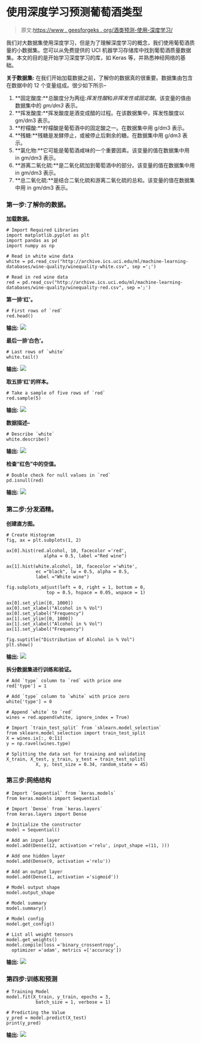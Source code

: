 # 使用深度学习预测葡萄酒类型

> 原文:[https://www . geesforgeks . org/酒类预测-使用-深度学习/](https://www.geeksforgeeks.org/prediction-of-wine-type-using-deep-learning/)

我们对大数据集使用深度学习，但是为了理解深度学习的概念，我们使用葡萄酒质量的小数据集。您可以从免费提供的 UCI 机器学习存储库中找到葡萄酒质量数据集。本文的目的是开始学习深度学习的库，如 Keras 等，并熟悉神经网络的基础。

**关于数据集:**
在我们开始加载数据之前，了解你的数据真的很重要。数据集由包含在数据中的 12 个变量组成。很少如下所示–

1.  **固定酸度:**总酸度分为两组:*挥发性酸*和*非挥发性或固定酸*。该变量的值由数据集中的 *gm/dm3* 表示。
2.  **挥发酸度:**挥发酸度是酒变成醋的过程。在该数据集中，挥发性酸度以 gm/dm3 表示。
3.  **柠檬酸:**柠檬酸是葡萄酒中的固定酸之一。在数据集中用 g/dm3 表示。
4.  **残糖:**残糖是发酵停止，或被停止后剩余的糖。在数据集中用 g/dm3 表示。
5.  **氯化物:**它可能是葡萄酒咸味的一个重要因素。该变量的值在数据集中用 in gm/dm3 表示。
6.  **游离二氧化硫:**是二氧化硫加到葡萄酒中的部分。该变量的值在数据集中用 in gm/dm3 表示。
7.  **总二氧化硫:**是结合二氧化硫和游离二氧化硫的总和。该变量的值在数据集中用 in gm/dm3 表示。

### 第一步:了解你的数据。

**加载数据。**

```
# Import Required Libraries 
import matplotlib.pyplot as plt
import pandas as pd
import numpy as np

# Read in white wine data
white = pd.read_csv("http://archive.ics.uci.edu/ml/machine-learning-databases/wine-quality/winequality-white.csv", sep =';')

# Read in red wine data
red = pd.read_csv("http://archive.ics.uci.edu/ml/machine-learning-databases/wine-quality/winequality-red.csv", sep =';')
```

**第一排‘红’。**

```
# First rows of `red`
red.head()
```

**输出:**
![](img/581d60d29ad5325b255a0d76718c3142.png)

**最后一排‘白色’。**

```
# Last rows of `white`
white.tail()
```

**输出:**
![](img/c5d4d0d7770a6c8b45a3b14df7b239de.png)

**取五排‘红’的样本。**

```
# Take a sample of five rows of `red`
red.sample(5)
```

**输出:**
![](img/22f58d1f667d31d264090772d1e291d5.png)

**数据描述–**

```
# Describe `white`
white.describe()
```

**输出:**
![](img/4ed94e718c79559fcb06558b54745acc.png)

**检查“红色”中的空值。**

```
# Double check for null values in `red`
pd.isnull(red)
```

**输出:**
![](img/4e7823c04755eb8adbcc2008f3252174.png)

### 第二步:分发酒精。

**创建直方图。**

```
# Create Histogram
fig, ax = plt.subplots(1, 2)

ax[0].hist(red.alcohol, 10, facecolor ='red',
              alpha = 0.5, label ="Red wine")

ax[1].hist(white.alcohol, 10, facecolor ='white',
           ec ="black", lw = 0.5, alpha = 0.5,
           label ="White wine")

fig.subplots_adjust(left = 0, right = 1, bottom = 0, 
               top = 0.5, hspace = 0.05, wspace = 1)

ax[0].set_ylim([0, 1000])
ax[0].set_xlabel("Alcohol in % Vol")
ax[0].set_ylabel("Frequency")
ax[1].set_ylim([0, 1000])
ax[1].set_xlabel("Alcohol in % Vol")
ax[1].set_ylabel("Frequency")

fig.suptitle("Distribution of Alcohol in % Vol")
plt.show()
```

**输出:**
![](img/6d1223fed32b304cf7912faf6490b352.png)

**拆分数据集进行训练和验证。**

```
# Add `type` column to `red` with price one
red['type'] = 1

# Add `type` column to `white` with price zero
white['type'] = 0

# Append `white` to `red`
wines = red.append(white, ignore_index = True)

# Import `train_test_split` from `sklearn.model_selection`
from sklearn.model_selection import train_test_split
X = wines.ix[:, 0:11]
y = np.ravel(wines.type)

# Splitting the data set for training and validating 
X_train, X_test, y_train, y_test = train_test_split(
           X, y, test_size = 0.34, random_state = 45)
```

### 第三步:网络结构

```
# Import `Sequential` from `keras.models`
from keras.models import Sequential

# Import `Dense` from `keras.layers`
from keras.layers import Dense

# Initialize the constructor
model = Sequential()

# Add an input layer
model.add(Dense(12, activation ='relu', input_shape =(11, )))

# Add one hidden layer
model.add(Dense(9, activation ='relu'))

# Add an output layer
model.add(Dense(1, activation ='sigmoid'))

# Model output shape
model.output_shape

# Model summary
model.summary()

# Model config
model.get_config()

# List all weight tensors
model.get_weights()
model.compile(loss ='binary_crossentropy', 
  optimizer ='adam', metrics =['accuracy'])
```

**输出:**
![](img/0a0b745ea943cb02df1c6a47c7b48def.png)

### 第四步:训练和预测

```
# Training Model
model.fit(X_train, y_train, epochs = 3,
           batch_size = 1, verbose = 1)

# Predicting the Value
y_pred = model.predict(X_test)
print(y_pred)
```

**输出:**
![](img/6dd4e315247efa09c3e3d031dd60d142.png)